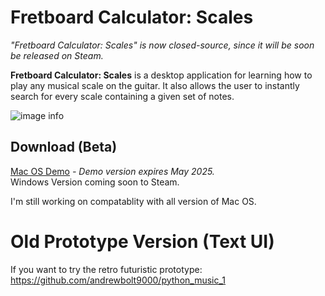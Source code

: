 # Fretboard Calculator: Scales
_"Fretboard Calculator: Scales" is now closed-source, since it will be soon be released on Steam._

**Fretboard Calculator: Scales** is a desktop application for learning how to play any musical scale on the guitar.  It also allows the user to instantly search for every scale containing a given set of notes.

![image info](readme_images/demo_v2_3.gif)

## Download (Beta)
[Mac OS Demo](https://github.com/andrewbolt9000/fretboardcalculator/raw/refs/heads/main/builds/Fretboard_Computer_V2.0.1-ExpiresMay2025.zip) _- Demo version expires May 2025._<br/>
Windows Version coming soon to Steam.

I'm still working on compatablity with all version of Mac OS.

# Old Prototype Version (Text UI)
If you want to try the retro futuristic prototype:<br/>
https://github.com/andrewbolt9000/python_music_1
